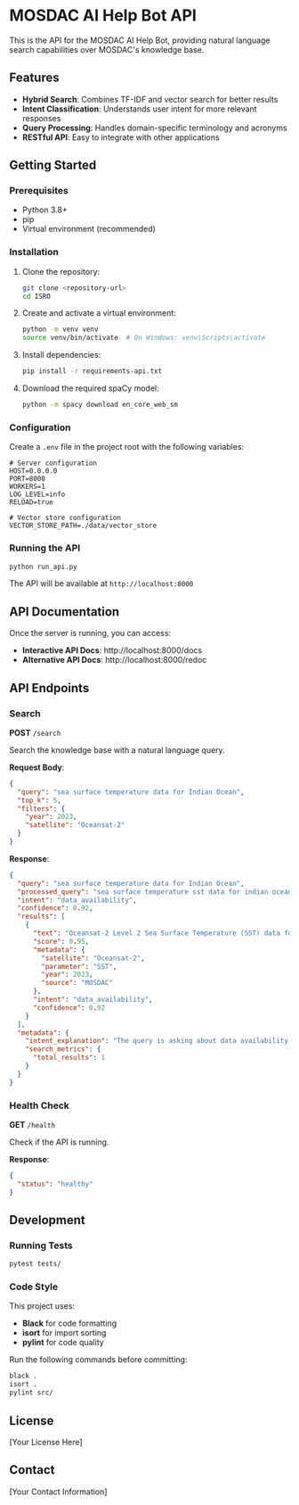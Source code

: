 # MOSDAC AI Help Bot API

This is the API for the MOSDAC AI Help Bot, providing natural language search capabilities over MOSDAC's knowledge base.

## Features

- **Hybrid Search**: Combines TF-IDF and vector search for better results
- **Intent Classification**: Understands user intent for more relevant responses
- **Query Processing**: Handles domain-specific terminology and acronyms
- **RESTful API**: Easy to integrate with other applications

## Getting Started

### Prerequisites

- Python 3.8+
- pip
- Virtual environment (recommended)

### Installation

1. Clone the repository:
   ```bash
   git clone <repository-url>
   cd ISRO
   ```

2. Create and activate a virtual environment:
   ```bash
   python -m venv venv
   source venv/bin/activate  # On Windows: venv\Scripts\activate
   ```

3. Install dependencies:
   ```bash
   pip install -r requirements-api.txt
   ```

4. Download the required spaCy model:
   ```bash
   python -m spacy download en_core_web_sm
   ```

### Configuration

Create a `.env` file in the project root with the following variables:

```env
# Server configuration
HOST=0.0.0.0
PORT=8000
WORKERS=1
LOG_LEVEL=info
RELOAD=true

# Vector store configuration
VECTOR_STORE_PATH=./data/vector_store
```

### Running the API

```bash
python run_api.py
```

The API will be available at `http://localhost:8000`

## API Documentation

Once the server is running, you can access:

- **Interactive API Docs**: http://localhost:8000/docs
- **Alternative API Docs**: http://localhost:8000/redoc

## API Endpoints

### Search

**POST** `/search`

Search the knowledge base with a natural language query.

**Request Body**:
```json
{
  "query": "sea surface temperature data for Indian Ocean",
  "top_k": 5,
  "filters": {
    "year": 2023,
    "satellite": "Oceansat-2"
  }
}
```

**Response**:
```json
{
  "query": "sea surface temperature data for Indian Ocean",
  "processed_query": "sea surface temperature sst data for indian ocean",
  "intent": "data_availability",
  "confidence": 0.92,
  "results": [
    {
      "text": "Oceansat-2 Level 2 Sea Surface Temperature (SST) data for Indian Ocean region...",
      "score": 0.95,
      "metadata": {
        "satellite": "Oceansat-2",
        "parameter": "SST",
        "year": 2023,
        "source": "MOSDAC"
      },
      "intent": "data_availability",
      "confidence": 0.92
    }
  ],
  "metadata": {
    "intent_explanation": "The query is asking about data availability for sea surface temperature in the Indian Ocean region.",
    "search_metrics": {
      "total_results": 1
    }
  }
}
```

### Health Check

**GET** `/health`

Check if the API is running.

**Response**:
```json
{
  "status": "healthy"
}
```

## Development

### Running Tests

```bash
pytest tests/
```

### Code Style

This project uses:
- **Black** for code formatting
- **isort** for import sorting
- **pylint** for code quality

Run the following commands before committing:

```bash
black .
isort .
pylint src/
```

## License

[Your License Here]

## Contact

[Your Contact Information]
